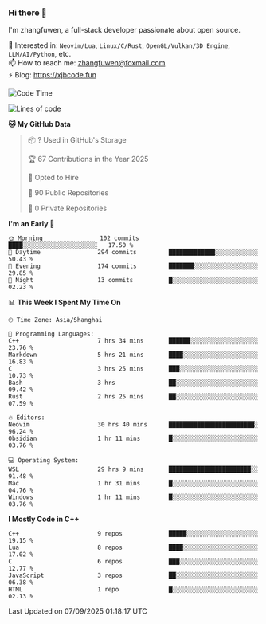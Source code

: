### Hi there 👋

I'm zhangfuwen, a full-stack developer passionate about open source.

🌱 Interested in: `Neovim/Lua`, `Linux/C/Rust`, `OpenGL/Vulkan/3D Engine`, `LLM/AI/Python`, etc.  
📫 How to reach me: zhangfuwen@foxmail.com  
⚡ Blog: https://xjbcode.fun 

<!--START_SECTION:waka-->
![Code Time](http://img.shields.io/badge/Code%20Time-33%20hrs%201%20min-blue)

![Lines of code](https://img.shields.io/badge/From%20Hello%20World%20I%27ve%20Written-65.2%20thousand%20lines%20of%20code-blue)

**🐱 My GitHub Data** 

> 📦 ? Used in GitHub's Storage 
 > 
> 🏆 67 Contributions in the Year 2025
 > 
> 💼 Opted to Hire
 > 
> 📜 90 Public Repositories 
 > 
> 🔑 0 Private Repositories 
 > 
**I'm an Early 🐤** 

```text
🌞 Morning                102 commits         ████░░░░░░░░░░░░░░░░░░░░░   17.50 % 
🌆 Daytime                294 commits         █████████████░░░░░░░░░░░░   50.43 % 
🌃 Evening                174 commits         ███████░░░░░░░░░░░░░░░░░░   29.85 % 
🌙 Night                  13 commits          █░░░░░░░░░░░░░░░░░░░░░░░░   02.23 % 
```


📊 **This Week I Spent My Time On** 

```text
🕑︎ Time Zone: Asia/Shanghai

💬 Programming Languages: 
C++                      7 hrs 34 mins       ██████░░░░░░░░░░░░░░░░░░░   23.76 % 
Markdown                 5 hrs 21 mins       ████░░░░░░░░░░░░░░░░░░░░░   16.83 % 
C                        3 hrs 25 mins       ███░░░░░░░░░░░░░░░░░░░░░░   10.73 % 
Bash                     3 hrs               ██░░░░░░░░░░░░░░░░░░░░░░░   09.42 % 
Rust                     2 hrs 25 mins       ██░░░░░░░░░░░░░░░░░░░░░░░   07.59 % 

🔥 Editors: 
Neovim                   30 hrs 40 mins      ████████████████████████░   96.24 % 
Obsidian                 1 hr 11 mins        █░░░░░░░░░░░░░░░░░░░░░░░░   03.76 % 

💻 Operating System: 
WSL                      29 hrs 9 mins       ███████████████████████░░   91.48 % 
Mac                      1 hr 31 mins        █░░░░░░░░░░░░░░░░░░░░░░░░   04.76 % 
Windows                  1 hr 11 mins        █░░░░░░░░░░░░░░░░░░░░░░░░   03.76 % 
```

**I Mostly Code in C++** 

```text
C++                      9 repos             █████░░░░░░░░░░░░░░░░░░░░   19.15 % 
Lua                      8 repos             ████░░░░░░░░░░░░░░░░░░░░░   17.02 % 
C                        6 repos             ███░░░░░░░░░░░░░░░░░░░░░░   12.77 % 
JavaScript               3 repos             ██░░░░░░░░░░░░░░░░░░░░░░░   06.38 % 
HTML                     1 repo              █░░░░░░░░░░░░░░░░░░░░░░░░   02.13 % 
```




 Last Updated on 07/09/2025 01:18:17 UTC
<!--END_SECTION:waka-->
